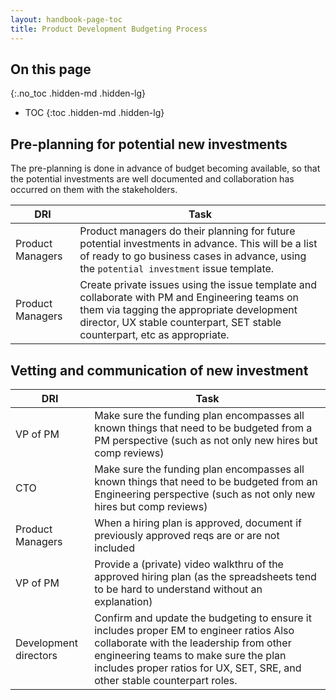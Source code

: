 ```yaml
---
layout: handbook-page-toc
title: Product Development Budgeting Process
---
```


## On this page
{:.no_toc .hidden-md .hidden-lg}

- TOC
{:toc .hidden-md .hidden-lg}

## Pre-planning for potential new investments

The pre-planning is done in advance of budget becoming available, so that the potential investments are well documented and collaboration has occurred on them with the stakeholders.

| DRI | Task | 
| --- | --- | 
| Product Managers | Product managers do their planning for future potential investments in advance.  This will be a list of ready to go business cases in advance, using the `potential investment`  issue template. |
| Product Managers | Create private issues using the issue template and collaborate with PM and Engineering teams on them via tagging the appropriate development director, UX stable counterpart, SET stable counterpart, etc as appropriate. |

## Vetting and communication of new investment 

| DRI | Task |
| --- | --- | 
| VP of PM | Make sure the funding plan encompasses all known things that need to be budgeted from a PM perspective (such as not only new hires but comp reviews) | 
| CTO | Make sure the funding plan encompasses all known things that need to be budgeted from an Engineering perspective (such as not only new hires but comp reviews) | 
| Product Managers | When a hiring plan is approved, document if previously approved reqs are or are not included |
| VP of PM |  Provide a (private) video walkthru of the approved hiring plan (as the spreadsheets tend to be hard to understand without an explanation) |
| Development directors |  Confirm and update the budgeting to ensure it includes proper EM to engineer ratios  Also collaborate with the leadership from other engineering teams to make sure the plan includes proper ratios for UX, SET, SRE, and other stable counterpart roles. |
